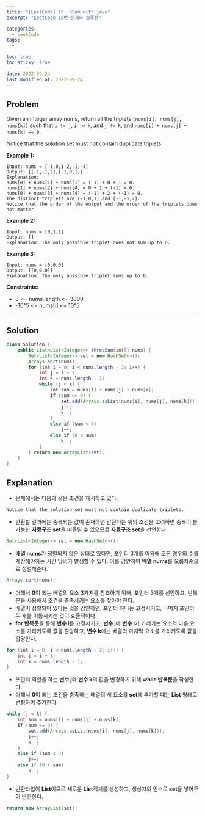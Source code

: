 ```yaml
---
title: "[LeetCode] 15. 3Sum with java"
excerpt: "LeetCode 15번 문제와 솔루션"

categories:
  - LeetCode
tags:
  - 

toc: true
toc_sticky: true
 
date: 2022-09-24
last_modified_at: 2022-09-24
---
```

## **Problem**
Given an integer array nums, return all the triplets `[nums[i], nums[j], nums[k]]` such that `i != j`, `i != k`, and `j != k`, and `nums[i] + nums[j] + nums[k] == 0`.

Notice that the solution set must not contain duplicate triplets.


**Example 1:**
```
Input: nums = [-1,0,1,2,-1,-4]
Output: [[-1,-1,2],[-1,0,1]]
Explanation: 
nums[0] + nums[1] + nums[1] = (-1) + 0 + 1 = 0.
nums[1] + nums[2] + nums[4] = 0 + 1 + (-1) = 0.
nums[0] + nums[3] + nums[4] = (-1) + 2 + (-1) = 0.
The distinct triplets are [-1,0,1] and [-1,-1,2].
Notice that the order of the output and the order of the triplets does not matter.
```
**Example 2:**
```
Input: nums = [0,1,1]
Output: []
Explanation: The only possible triplet does not sum up to 0.
```
**Example 3:**
```
Input: nums = [0,0,0]
Output: [[0,0,0]]
Explanation: The only possible triplet sums up to 0.
```
**Constraints:**
- 3 <= nums.length <= 3000
- -10^5 <= nums[i] <= 10^5

---
## **Solution**
```java
class Solution {
    public List<List<Integer>> threeSum(int[] nums) {
        Set<List<Integer>> set = new HashSet<>();
        Arrays.sort(nums);
        for (int i = 0; i < nums.length - 2; i++) {
            int j = i + 1;
            int k = nums.length - 1;
            while (j < k) {
                int sum = nums[i] + nums[j] + nums[k];
                if (sum == 0) {
                    set.add(Arrays.asList(nums[i], nums[j], nums[k]));
                    j++;
                    k--;
                }
                else if (sum < 0)
                    j++;
                else if (0 < sum)
                    k--;
            }
        } return new ArrayList(set);
    }
}
```
## **Explanation**
- 문제에서는 다음과 같은 조건을 제시하고 있다.
```
Notice that the solution set must not contain duplicate triplets.
```
- 반환할 결과에는 중복되는 값이 존재하면 안된다는 위의 조건을 고려하면 중복이 불가능한 **자료구조 set**을 떠올릴 수 있으므로 **자료구조 set**을 선언한다.
```java
Set<List<Integer>> set = new HashSet<>();
```
- **배열 nums**가 정렬되지 않은 상태로 있다면, 포인터 3개를 이용해 모든 경우의 수를 계산해야하는 시간 낭비가 발생할 수 있다. 이를 감안하여 **배열 nums**를 오름차순으로 정렬해준다.
```java
Arrays.sort(nums);
```
- 더해서 **0**이 되는 배열의 요소 3가지를 참조하기 위해, 포인터 3개를 선언하고, 반복문을 사용해서 조건을 충족시키는 요소를 찾아야 한다.
- 배열이 정렬되어 있다는 것을 감안하면, 포인터 하나는 고정시키고, 나머지 포인터 두 개를 이동시키는 것이 효율적이다.
- **for 반복문**을 통해 **변수 i**를 고정시키고, **변수 j**에 **변수 i**가 가리키는 요소의 다음 요소를 가리키도록 값을 할당하고, **변수 k**에는 배열의 마지막 요소를 가리키도록 값을 할당한다.
```java
for (int i = 0; i < nums.length - 2; i++) {
    int j = i + 1;
    int k = nums.length - 1;
}
```
- 포인터 역할을 하는 **변수 j**와 **변수 k**의 값을 변경하기 위해 **while 반복문**을 작성한다.
- 더해서 **0**이 되는 조건을 충족하는 배열의 세 요소를 **set**에 추가할 때는 **List** 형태로 변형하여 추가한다.
```java
while (j < k) {
    int sum = nums[i] + nums[j] + nums[k];
    if (sum == 0) {
        set.add(Arrays.asList(nums[i], nums[j], nums[k]));
        j++;
        k--;
    }
    else if (sum < 0)
        j++;
    else if (0 < sum)
        k--;
}
```
- 반환타입이 **List**이므로 새로운 **List**객체를 생성하고, 생성자의 인수로 **set**을 넣어주어 반환한다.
```java
return new ArrayList(set);
```